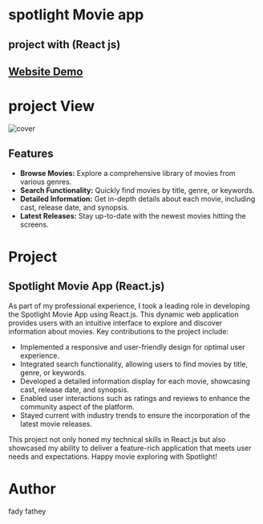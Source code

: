 # spotlight Movie app

## project with (React js)  

## [Website Demo](spotlight-self.vercel.app)
# project View
![cover](https://github.com/FadyFathey/Future-Software-Car-Task/assets/117510974/1e736052-e640-46fb-a812-fea1a784c88e)
## Features
- **Browse Movies:** Explore a comprehensive library of movies from various genres.
- **Search Functionality:** Quickly find movies by title, genre, or keywords.
- **Detailed Information:** Get in-depth details about each movie, including cast, release date, and synopsis.
- **Latest Releases:** Stay up-to-date with the newest movies hitting the screens.

# Project

## Spotlight Movie App (React.js)
As part of my professional experience, I took a leading role in developing the Spotlight Movie App using React.js. This dynamic web application provides users with an intuitive interface to explore and discover information about movies. Key contributions to the project include:

- Implemented a responsive and user-friendly design for optimal user experience.
- Integrated search functionality, allowing users to find movies by title, genre, or keywords.
- Developed a detailed information display for each movie, showcasing cast, release date, and synopsis.
- Enabled user interactions such as ratings and reviews to enhance the community aspect of the platform.
- Stayed current with industry trends to ensure the incorporation of the latest movie releases.

This project not only honed my technical skills in React.js but also showcased my ability to deliver a feature-rich application that meets user needs and expectations.
Happy movie exploring with Spotlight!
# Author
fady fathey
